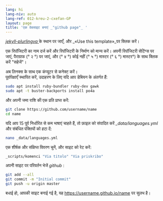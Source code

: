 ```yaml
---
lang: hi
lang-niv: auto
lang-ref: 012-kreu-2-cxefan-GP
layout: page
title: 'एक वेबसाइट बनाएं _"github page"_ '
---
```


 [ _jekyll-plurlingva_ ](https://github.com/jmichault/jekyll-plurlingva)के स्थान पर जाएँ, और _«Use this template»_पर क्लिक करें।

एक रिपॉजिटरी का नाम दर्ज करें और रिपॉजिटरी के निर्माण को मान्य करें।
अपनी रिपॉजिटरी सेटिंग्स पर जाएं, पैराग्राफ (° २ °) पर जाएं, और (° ४ °) कोई नहीं (° ५ °) मास्टर (° ६ °) मास्टर°) के साथ क्लिक करें "सहेजें"।

अब लिनक्स के साथ एक कंप्यूटर से कनेक्ट करें।  
पूर्वापेक्षाएँ स्थापित करें, उदाहरण के लिए यदि आप डेबियन के अंतर्गत हैं:
```bash
sudo apt install ruby-bundler ruby-dev gawk
sudo apt -t buster-backports install po4a
```

और अपनी जमा राशि की एक प्रति प्राप्त करें:
```bash
git clone https://github.com/username/name
cd name
```

यदि आप 15 पूर्व निर्धारित से कम भाषाएं चाहते हैं, तो फ़ाइल को संपादित करें _\_data/languages.yml_ और संबंधित पंक्तियों को हटा दें:
```bash
nano _data/languages.yml
```

एक शीर्षक और संक्षिप्त विवरण चुनें, और साइट को रेट करें:
```bash
_scripts/komenci "Via titolo" "Via priskribo"
```

अपनी साइट पर परिवर्तन भेजें _github_ :
```bash
git add --all
git commit -m "Initial commit"
git push -u origin master
```

बधाई हो, आपकी साइट बनाई गई है, यह https://username.github.io/name पर सुलभ है।

